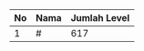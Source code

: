 | No | Nama            | Jumlah Level |
|----|-----------------|--------------|
| 1  | #    |    617        |
